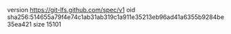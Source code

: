 version https://git-lfs.github.com/spec/v1
oid sha256:514655a79f4e74c1ab31ab319c1a911e35213eb96ad41a6355b9284be35ea421
size 15101
